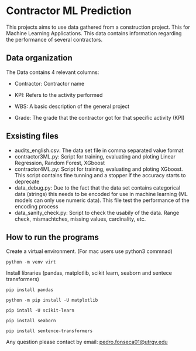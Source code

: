 # Contractor ML Prediction 

This projects aims to use data gathered from a construction project. This for Machine Learning Applications. This data contains information regarding the performance of several contractors. 

## Data organization
The Data contains 4 relevant columns:
- Contractor: Contractor name
* KPI: Refers to the activity performed
+ WBS: A basic description of the general project
- Grade: The grade that the contractor got for that specific activity (KPI)

## Exsisting files
- audits_english.csv: The data set file in comma separated value format
- contractor3ML.py: Script for training, evaluating and ploting Linear Regression, Random Forest, XGboost
- contractor4ML.py: Script for training, evaluating and ploting XGboost. This script contains fine tunning and a stopper if the accuracy starts to deprecate
- data_debug.py: Due to the fact that the data set contains categorical data (strings) this needs to be encoded for use in machine learning (ML models can only use numeric data). This file test the performance of the encoding process 
- data_sanity_check.py: Script to check the usabily of the data. Range check, mismachtches, missing values, cardinality, etc.

## How to run the programs

Create a virtual environment. (For mac users use python3 commnad)
```
python -m venv virt
```

Install libraries (pandas, matplotlib, scikit learn, seaborn and sentece transformers)
```
pip install pandas

python -m pip install -U matplotlib

pip intall -U scikit-learn

pip install seaborn

pip install sentence-transformers

```

Any question please contact by email: pedro.fonseca01@utrgv.edu




